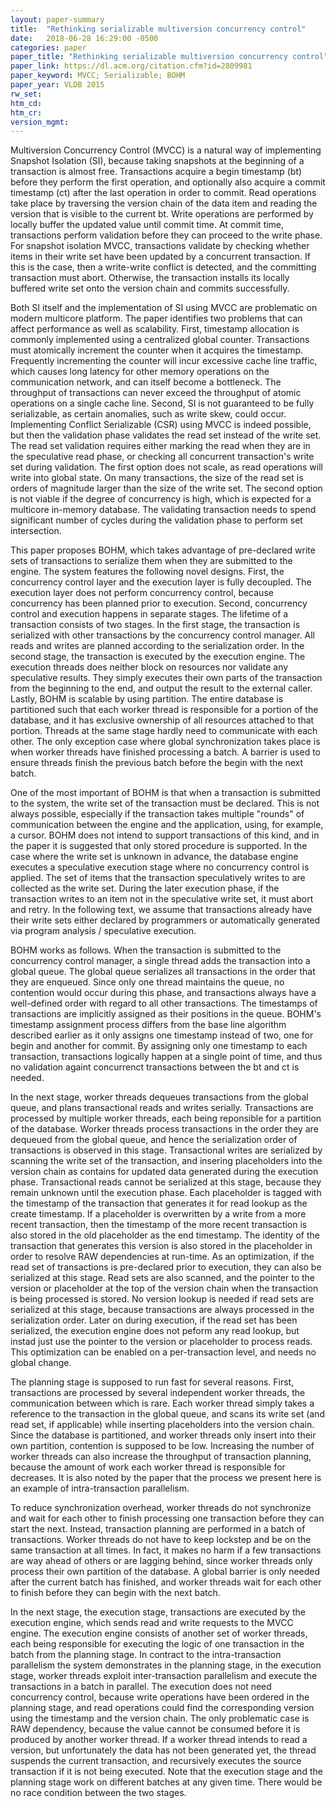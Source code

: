 ```yaml
---
layout: paper-summary
title:  "Rethinking serializable multiversion concurrency control"
date:   2018-06-28 16:29:00 -0500
categories: paper
paper_title: "Rethinking serializable multiversion concurrency control"
paper_link: https://dl.acm.org/citation.cfm?id=2809981
paper_keyword: MVCC; Serializable; BOHM
paper_year: VLDB 2015
rw_set:
htm_cd:
htm_cr:
version_mgmt:
---
```


Multiversion Concurrency Control (MVCC) is a natural way of implementing Snapshot Isolation (SI),
because taking snapshots at the beginning of a transaction is almost free. Transactions acquire
a begin timestamp (bt) before they perform the first operation, and optionally also acquire a 
commit timestamp (ct) after the last operation in order to commit. Read operations take place 
by traversing the version chain of the data item and reading the version that is visible to the
current bt. Write operations are performed by locally buffer the updated value until commit time.
At commit time, transactions perform validation before they can proceed to the write phase.
For snapshot isolation MVCC, transactions validate by checking whether items in their write set
have been updated by a concurrent transaction. If this is the case, then a write-write conflict is
detected, and the committing transaction must abort. Otherwise, the transaction installs its locally
buffered write set onto the version chain and commits successfully.

Both SI itself and the implementation of SI using MVCC are problematic on modern multicore platform.
The paper identifies two problems that can affect performance as well as scalability. First, timestamp
allocation is commonly implemented using a centralized global counter. Transactions must atomically
increment the counter when it acquires the timestamp. Frequently incrementing the counter will
incur excessive cache line traffic, which causes long latency for other memory operations on the 
communication network, and can itself become a bottleneck. The throughput of transactions can never
exceed the throughput of atomic operations on a single cache line. Second, SI is not guaranteed to be
fully serializable, as certain anomalies, such as write skew, could occur. Implementing Conflict Serializable 
(CSR) using MVCC is indeed possible, but then the validation phase validates the read set instead of the write 
set. The read set validation requires either marking the read when they are in the speculative read
phase, or checking all concurrent transaction's write set during validation. The first option does not 
scale, as read operations will write into global state. On many transactions, the size of the read set is 
orders of magnitude larger than the size of the write set. The second option is not viable if the degree
of concurrency is high, which is expected for a multicore in-memory database. The validating transaction needs
to spend significant number of cycles during the validation phase to perform set intersection.

This paper proposes BOHM, which takes advantage of pre-declared write sets of transactions to serialize 
them when they are submitted to the engine. The system features the following novel designs. First, the
concurrency control layer and the execution layer is fully decoupled. The execution layer does not perform
concurrency control, because concurrency has been planned prior to execution. Second, concurrency control and 
execution happens in separate stages. The lifetime of a transaction consists of two stages. In the first
stage, the transaction is serialized with other transactions by the concurrency control manager. All reads
and writes are planned according to the serialization order. In the second stage, the transaction is executed by
the execution engine. The execution threads does neither block on resources nor validate any speculative results.
They simply executes their own parts of the transaction from the beginning to the end, and output the result
to the external caller. Lastly, BOHM is scalable by using partition. The entire database is partitioned such that
each worker thread is responsible for a portion of the database, and it has exclusive ownership of all resources
attached to that portion. Threads at the same stage hardly need to communicate with each other. The only exception 
case where global synchronization takes place is when worker threads have finished processing a batch. A barrier is 
used to ensure threads finish the previous batch before the begin with the next batch.

One of the most important of BOHM is that when a transaction is submitted to the system, the write set of the
transaction must be declared. This is not always possible, especially if the transaction takes multiple "rounds" of 
communication between the engine and the application, using, for example, a cursor. BOHM does not intend to support 
transactions of this kind, and in the paper it is suggested that only stored procedure is supported. In the case
where the write set is unknown in advance, the database engine executes a speculative execution stage where no 
concurrency control is applied. The set of items that the transaction speculatively writes to are collected as the
write set. During the later execution phase, if the transaction writes to an item not in the speculative write set,
it must abort and retry. In the following text, we assume that transactions already have their write sets either 
declared by programmers or automatically generated via program analysis / speculative execution.

BOHM works as follows. When the transaction is submitted to the concurrency control manager, a single thread 
adds the transaction into a global queue. The global queue serializes all transactions in the order that they
are enqueued. Since only one thread maintains the queue, no contention would occur during this phase, and transactions 
always have a well-defined order with regard to all other transactions. The timestamps of transactions are implicitly
assigned as their positions in the queue. BOHM's timestamp assignment process differs from the base line algorithm
described earlier as it only assigns one timestamp instead of two, one for begin and another for commit. By
assigning only one timestamp to each transaction, transactions logically happen at a single point of time, and thus 
no validation againt concurrenct transactions between the bt and ct is needed.

In the next stage, worker threads dequeues transactions from the global queue, and plans transactional reads and writes
serially. Transactions are processed by multiple worker threads, each being reponsible for a partition of the database. Worker 
threads process transactions in the order they are dequeued from the global queue, and hence the serialization order of 
transactions is observed in this stage. Transactional writes are serialized by scanning the write set of the transaction, 
and insering placeholders into the version chain as contains for updated data generated during the execution phase. Transactional
reads cannot be serialized at this stage, because they remain unknown until the execution phase. Each placeholder is tagged 
with the timestamp of the transaction that generates it for read lookup as the create timestamp. If a placeholder is overwritten 
by a write from a more recent transaction, then the timestamp of the more recent transaction is also stored in the old placeholder
as the end timestamp. The identity of the transaction that generates this version is also stored in the placeholder in order 
to resolve RAW dependencies at run-time. As an optimization, if the read set of transactions is pre-declared prior to execution,
they can also be serialized at this stage. Read sets are also scanned, and the pointer to the version or placeholder at the top 
of the version chain when the transaction is being processed is stored. No version lookup is needed if read sets are serialized 
at this stage, because transactions are always processed in the serialization order. Later on during execution, if the read set 
has been serialized, the execution engine does not peform any read lookup, but instad just use the pointer to the version or 
placeholder to process reads. This optimization can be enabled on a per-transaction level, and needs no global change.

The planning stage is supposed to run fast for several reasons. First, transactions are processed by several independent 
worker threads, the communication between which is rare. Each worker thread simply takes a reference to the transaction in
the global queue, and scans its write set (and read set, if applicable) while inserting placeholders into the version chain.
Since the database is partitioned, and worker threads only insert into their own partition, contention is supposed to be low.
Increasing the number of worker threads can also increase the throughput of transaction planning, because the amount of work 
each worker thread is responsible for decreases. It is also noted by the paper that the process we present here is an example of 
intra-transaction parallelism.

To reduce synchronization overhead, worker threads do not synchronize and wait for each other to finish processing one transaction
before they can start the next. Instead, transaction planning are performed in a batch of transactions. Worker threads do not have 
to keep lockstep and be on the same transaction at all times. In fact, it makes no harm if a few transactions are way ahead of others 
or are lagging behind, since worker threads only process their own partition of the database. A global barrier is only needed after 
the current batch has finished, and worker threads wait for each other to finish before they can begin with the next batch. 

In the next stage, the execution stage, transactions are executed by the execution engine, which sends read and write requests 
to the MVCC engine. The execution engine consists of another set of worker threads, each being responsible for executing the 
logic of one transaction in the batch from the planning stage. In contract to the intra-transaction parallelism the system
demonstrates in the planning stage, in the execution stage, worker threads exploit inter-transaction parallelism and 
execute the transactions in a batch in parallel. The execution does not need concurrency control, because write operations 
have been ordered in the planning stage, and read operations could find the corresponding version using the timestamp and 
the version chain. The only problematic case is RAW dependency, because the value cannot be consumed before it is produced
by another worker thread. If a worker thread intends to read a version, but unfortunately the data has not been generated yet,
the thread suspends the current transaction, and recursively executes the source transaction if it is not being executed. 
Note that the execution stage and the planning stage work on different batches at any given time. There would be no race condition
between the two stages. 